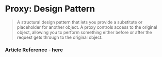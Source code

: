 # Proxy: Design Pattern

> A structural design pattern that lets you provide a substitute or placeholder for another object. A proxy controls access to the original object, allowing you to perform something either before or after the request gets through to the original object.


### Article Reference - [here](https://refactoring.guru/design-patterns/proxy)




